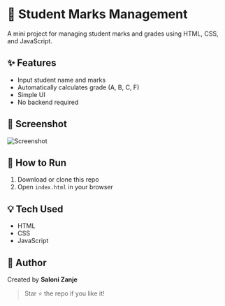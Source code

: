 # 📘 Student Marks Management

A mini project for managing student marks and grades using HTML, CSS, and JavaScript.

## ✨ Features

- Input student name and marks
- Automatically calculates grade (A, B, C, F)
- Simple UI
- No backend required

## 📸 Screenshot

![Screenshot](https://dummyimage.com/600x300/007bff/fff.png&text=Student+Marks+UI)

## 🚀 How to Run

1. Download or clone this repo
2. Open `index.html` in your browser

## 💡 Tech Used

- HTML
- CSS
- JavaScript

## 📌 Author

Created by **Saloni Zanje**

> Star ⭐ the repo if you like it!
